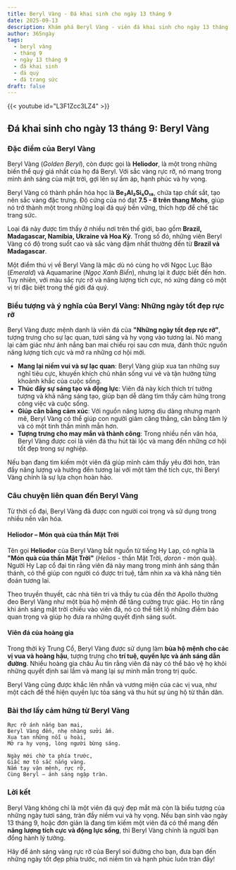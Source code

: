 ```yaml
---
title: Beryl Vàng - Đá khai sinh cho ngày 13 tháng 9
date: 2025-09-13
description: Khám phá Beryl Vàng - viên đá khai sinh cho ngày 13 tháng 9, biểu tượng của Những ngày tốt đẹp rực rỡ. Cùng tìm hiểu ý nghĩa sâu sắc của viên đá độc đáo này.
author: 365ngày
tags:
  - beryl vàng
  - tháng 9
  - ngày 13 tháng 9
  - đá khai sinh
  - đá quý
  - đá trang sức
draft: false
---
```


{{< youtube id="L3F1Zcc3LZ4" >}}

## Đá khai sinh cho ngày 13 tháng 9: Beryl Vàng

### Đặc điểm của Beryl Vàng

Beryl Vàng (_Golden Beryl_), còn được gọi là **Heliodor**, là một trong những biến thể quý giá nhất của họ đá Beryl. Với sắc vàng rực rỡ, nó mang trong mình ánh sáng của mặt trời, gợi lên sự ấm áp, hạnh phúc và hy vọng.

Beryl Vàng có thành phần hóa học là **Be₃Al₂Si₆O₁₈**, chứa tạp chất sắt, tạo nên sắc vàng đặc trưng. Độ cứng của nó đạt **7.5 - 8 trên thang Mohs**, giúp nó trở thành một trong những loại đá quý bền vững, thích hợp để chế tác trang sức.

Loại đá này được tìm thấy ở nhiều nơi trên thế giới, bao gồm **Brazil, Madagascar, Namibia, Ukraine và Hoa Kỳ**. Trong số đó, những viên Beryl Vàng có độ trong suốt cao và sắc vàng đậm nhất thường đến từ **Brazil và Madagascar**.

Một điểm thú vị về Beryl Vàng là mặc dù nó cùng họ với Ngọc Lục Bảo (_Emerald_) và Aquamarine (_Ngọc Xanh Biển_), nhưng lại ít được biết đến hơn. Tuy nhiên, với màu sắc rực rỡ và năng lượng tích cực, nó xứng đáng có một vị trí đặc biệt trong thế giới đá quý.

### Biểu tượng và ý nghĩa của Beryl Vàng: Những ngày tốt đẹp rực rỡ

Beryl Vàng được mệnh danh là viên đá của **"Những ngày tốt đẹp rực rỡ"**, tượng trưng cho sự lạc quan, tươi sáng và hy vọng vào tương lai. Nó mang lại cảm giác như ánh nắng ban mai chiếu rọi sau cơn mưa, đánh thức nguồn năng lượng tích cực và mở ra những cơ hội mới.

- **Mang lại niềm vui và sự lạc quan**: Beryl Vàng giúp xua tan những suy nghĩ tiêu cực, khuyến khích chủ nhân sống vui vẻ và tận hưởng từng khoảnh khắc của cuộc sống.
- **Thúc đẩy sự sáng tạo và động lực**: Viên đá này kích thích trí tưởng tượng và khả năng sáng tạo, giúp bạn dễ dàng tìm thấy cảm hứng trong công việc và cuộc sống.
- **Giúp cân bằng cảm xúc**: Với nguồn năng lượng dịu dàng nhưng mạnh mẽ, Beryl Vàng có thể giúp con người giảm căng thẳng, cân bằng tâm lý và có một tinh thần minh mẫn hơn.
- **Tượng trưng cho may mắn và thành công**: Trong nhiều nền văn hóa, Beryl Vàng được coi là viên đá thu hút tài lộc và mang đến những cơ hội tốt đẹp trong sự nghiệp.

Nếu bạn đang tìm kiếm một viên đá giúp mình cảm thấy yêu đời hơn, tràn đầy năng lượng và hướng đến tương lai với một tâm thế tích cực, thì Beryl Vàng chính là sự lựa chọn hoàn hảo.

### Câu chuyện liên quan đến Beryl Vàng

Từ thời cổ đại, Beryl Vàng đã được con người coi trọng và sử dụng trong nhiều nền văn hóa.

#### **Heliodor – Món quà của thần Mặt Trời**

Tên gọi **Heliodor** của Beryl Vàng bắt nguồn từ tiếng Hy Lạp, có nghĩa là **"Món quà của thần Mặt Trời"** (_Helios_ - thần Mặt Trời, _doron_ - món quà). Người Hy Lạp cổ đại tin rằng viên đá này mang trong mình ánh sáng thần thánh, có thể giúp con người có được trí tuệ, tầm nhìn xa và khả năng tiên đoán tương lai.

Theo truyền thuyết, các nhà tiên tri và thầy tu của đền thờ Apollo thường đeo Beryl Vàng như một bùa hộ mệnh để tăng cường trực giác. Họ tin rằng khi ánh sáng mặt trời chiếu vào viên đá, nó có thể tiết lộ những điềm báo quan trọng và giúp họ đưa ra những quyết định sáng suốt.

#### **Viên đá của hoàng gia**

Trong thời kỳ Trung Cổ, Beryl Vàng được sử dụng làm **bùa hộ mệnh cho các vị vua và hoàng hậu**, tượng trưng cho **trí tuệ, quyền lực và ánh sáng dẫn đường**. Nhiều hoàng gia châu Âu tin rằng viên đá này có thể bảo vệ họ khỏi những quyết định sai lầm và mang lại sự minh mẫn trong trị quốc.

Beryl Vàng cũng được khắc lên nhẫn và vương miện của các vị vua, như một cách để thể hiện quyền lực tỏa sáng và thu hút sự ủng hộ từ thần dân.

### Bài thơ lấy cảm hứng từ Beryl Vàng

```
Rực rỡ ánh nắng ban mai,  
Beryl Vàng đến, nhẹ nhàng sưởi ấm.  
Xua tan những nỗi u hoài,  
Mở ra hy vọng, lòng người bừng sáng.  

Ngày mới chờ ta phía trước,  
Giấc mơ tô sắc nắng vàng.  
Nắm tay vận mệnh, rực rỡ,  
Cùng Beryl – ánh sáng ngập tràn.  
```

### Lời kết

Beryl Vàng không chỉ là một viên đá quý đẹp mắt mà còn là biểu tượng của những ngày tươi sáng, tràn đầy niềm vui và hy vọng. Nếu bạn sinh vào ngày 13 tháng 9, hoặc đơn giản là đang tìm kiếm một viên đá có thể mang đến **năng lượng tích cực và động lực sống**, thì Beryl Vàng chính là người bạn đồng hành lý tưởng.

Hãy để ánh sáng vàng rực rỡ của Beryl soi đường cho bạn, đưa bạn đến những ngày tốt đẹp phía trước, nơi niềm tin và hạnh phúc luôn tràn đầy!